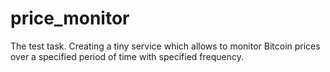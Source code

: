 # price_monitor
The test task. Creating a tiny service which allows to monitor Bitcoin prices over a specified period of time with specified frequency.
